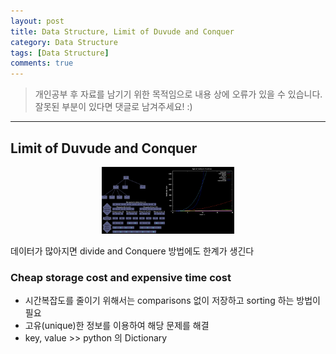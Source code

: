 ```yaml
---
layout: post
title: Data Structure, Limit of Duvude and Conquer
category: Data Structure
tags: [Data Structure]
comments: true
---
```


> 개인공부 후 자료를 남기기 위한 목적임으로 내용 상에 오류가 있을 수 있습니다.    
잘못된 부분이 있다면 댓글로 남겨주세요! :)

<hr>

## Limit of Duvude and Conquer

<center>
<figure>
<img src="/assets/post-img/DataStructure/63.png" alt="" width="50%">
</figure>
</center>

데이터가 많아지면 divide and Conquere 방법에도 한계가 생긴다

### Cheap storage cost and expensive time cost

- 시간복잡도를 줄이기 위해서는 comparisons 없이 저장하고 sorting 하는 방법이 필요
- 고유(unique)한 정보를 이용하여 해당 문제를 해결
- key, value >> python 의 Dictionary
